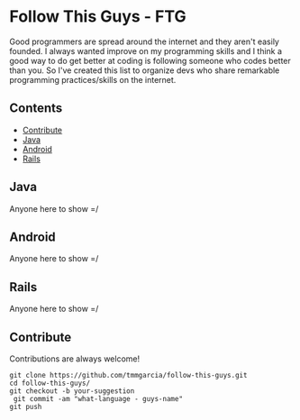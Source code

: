 # Follow This Guys - FTG
  Good programmers are spread around the internet and they aren't easily founded. I always wanted improve on my programming skills and I think a good way to do get better at coding is following someone who codes better than you. So I've created this list to organize devs who share remarkable programming practices/skills on the internet. 
  
  
## Contents

- [Contribute](#contribute)
- [Java](#java)
- [Android](#android)
- [Rails](#rails)

## Java
Anyone here to show =/

## Android
Anyone here to show =/

## Rails
Anyone here to show =/

## Contribute
  Contributions are always welcome!
  ```
  git clone https://github.com/tmmgarcia/follow-this-guys.git
  cd follow-this-guys/
  git checkout -b your-suggestion
  git commit -am "what-language - guys-name"
  git push
  ```

